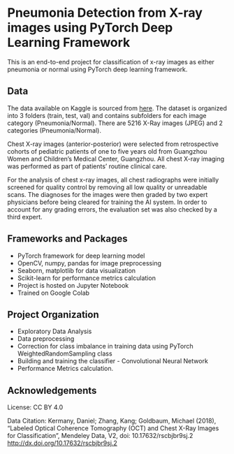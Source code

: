 # Pneumonia Detection from X-ray images using PyTorch Deep Learning Framework

This is an end-to-end project for classification of x-ray images as either pneumonia or normal using PyTorch deep learning framework.

## Data

The data available on Kaggle is sourced from [here](https://data.mendeley.com/datasets/rscbjbr9sj/2).
The dataset is organized into 3 folders (train, test, val) and contains subfolders for each image category (Pneumonia/Normal). There are 5216 X-Ray images (JPEG) and 2 categories (Pneumonia/Normal).

Chest X-ray images (anterior-posterior) were selected from retrospective cohorts of pediatric patients of one to five years old from Guangzhou Women and Children’s Medical Center, Guangzhou. All chest X-ray imaging was performed as part of patients’ routine clinical care.

For the analysis of chest x-ray images, all chest radiographs were initially screened for quality control by removing all low quality or unreadable scans. The diagnoses for the images were then graded by two expert physicians before being cleared for training the AI system. In order to account for any grading errors, the evaluation set was also checked by a third expert.

## Frameworks and Packages
 
 * PyTorch framework for deep learning model
 * OpenCV, numpy, pandas for image preprocessing
 * Seaborn, matplotlib for data visualization
 * Scikit-learn for performance metrics calculation
 * Project is hosted on Jupyter Notebook
 * Trained on Google Colab
 
## Project Organization
 * Exploratory Data Analysis
 * Data preprocessing
 * Correction for class imbalance in training data using PyTorch WeightedRandomSampling class
 * Building and training the classifier - Convolutional Neural Network
 * Performance Metrics calculation.






## Acknowledgements

License: CC BY 4.0

Data Citation: Kermany, Daniel; Zhang, Kang; Goldbaum, Michael (2018), “Labeled Optical Coherence Tomography (OCT) and Chest X-Ray Images for Classification”, Mendeley Data, V2, doi: 10.17632/rscbjbr9sj.2  http://dx.doi.org/10.17632/rscbjbr9sj.2
